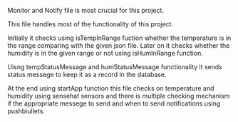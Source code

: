 Monitor and Notify file is most crucial for this project.

This file handles most of the functionality of this project. 

Initially it checks using isTempInRange fuction whether the temperature is in the range comparing with the given json file. 
Later on it checks whether the humidity is in the given range or not using isHumInRange function.

Uisng tempStatusMessage and humStatusMessage functionality it sends status messege to keep it as a record in the database.

At the end using startApp function this file checks on temperature and humidity using sensehat sensors and there is multiple 
checking mechanism if the appropriate messege to send and when to send notifications using pushbiullets. 
